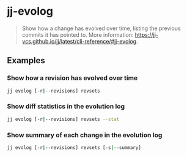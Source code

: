 # jj-evolog

> Show how a change has evolved over time, listing the previous commits it has pointed to. More information: <https://jj-vcs.github.io/jj/latest/cli-reference/#jj-evolog>.

## Examples

### Show how a revision has evolved over time

```bash
jj evolog [-r|--revisions] revsets
```

### Show diff statistics in the evolution log

```bash
jj evolog [-r|--revisions] revsets --stat
```

### Show summary of each change in the evolution log

```bash
jj evolog [-r|--revisions] revsets [-s|--summary]
```
